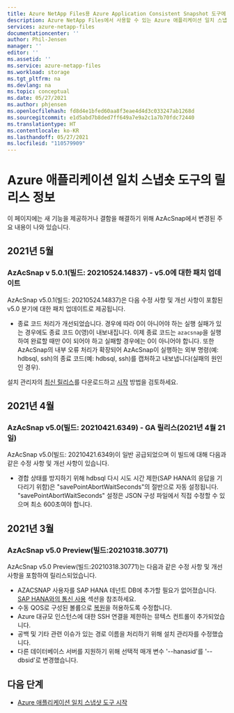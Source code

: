 ```yaml
---
title: Azure NetApp Files용 Azure Application Consistent Snapshot 도구에 대한 릴리스 정보 | Microsoft Docs
description: Azure NetApp Files에서 사용할 수 있는 Azure 애플리케이션 일치 스냅샷 도구에 대한 릴리스 정보를 제공합니다.
services: azure-netapp-files
documentationcenter: ''
author: Phil-Jensen
manager: ''
editor: ''
ms.assetid: ''
ms.service: azure-netapp-files
ms.workload: storage
ms.tgt_pltfrm: na
ms.devlang: na
ms.topic: conceptual
ms.date: 05/27/2021
ms.author: phjensen
ms.openlocfilehash: fd8d4e1bfed60aa8f3eae4d4d3c033247ab1268d
ms.sourcegitcommit: e1d5abd7b8ded7ff649a7e9a2c1a7b70fdc72440
ms.translationtype: HT
ms.contentlocale: ko-KR
ms.lasthandoff: 05/27/2021
ms.locfileid: "110579909"
---
```

# <a name="release-notes-for-azure-application-consistent-snapshot-tool"></a>Azure 애플리케이션 일치 스냅숏 도구의 릴리스 정보

이 페이지에는 새 기능을 제공하거나 결함을 해결하기 위해 AzAcSnap에서 변경된 주요 내용이 나와 있습니다.

## <a name="may-2021"></a>2021년 5월

### <a name="azacsnap-v501-build-2021052414837---patch-update-to-v50"></a>AzAcSnap v 5.0.1(빌드: 20210524.14837) - v5.0에 대한 패치 업데이트

AzAcSnap v5.0.1(빌드: 20210524.14837)은 다음 수정 사항 및 개선 사항이 포함된 v5.0 분기에 대한 패치 업데이트로 제공됩니다.

- 종료 코드 처리가 개선되었습니다.  경우에 따라 0이 아니어야 하는 실행 실패가 있는 경우에도 종료 코드 0(영)이 내보내집니다.  이제 종료 코드는 `azacsnap`을 실행하여 완료할 때만 0이 되어야 하고 실패할 경우에는 0이 아니어야 합니다.  또한 AzAcSnap의 내부 오류 처리가 확장되어 AzAcSnap이 실행하는 외부 명령(예: hdbsql, ssh)의 종료 코드(예: hdbsql, ssh)를 캡처하고 내보냅니다(실패의 원인인 경우).

설치 관리자의 [최신 릴리스](https://aka.ms/azacsnapdownload)를 다운로드하고 [시작](azacsnap-get-started.md) 방법을 검토하세요.

## <a name="april-2021"></a>2021년 4월

### <a name="azacsnap-v50-build-202104216349---ga-released-21-april-2021"></a>AzAcSnap v5.0(빌드: 20210421.6349) - GA 릴리스(2021년 4월 21일)

AzAcSnap v5.0(빌드: 20210421.6349)이 일반 공급되었으며 이 빌드에 대해 다음과 같은 수정 사항 및 개선 사항이 있습니다.

- 경합 상태를 방지하기 위해 hdbsql 다시 시도 시간 제한(SAP HANA의 응답을 기다리기 위함)은 "savePointAbortWaitSeconds"의 절반으로 자동 설정됩니다.  "savePointAbortWaitSeconds" 설정은 JSON 구성 파일에서 직접 수정할 수 있으며 최소 600초여야 합니다.

## <a name="march-2021"></a>2021년 3월

### <a name="azacsnap-v50-preview-build2021031830771"></a>AzAcSnap v5.0 Preview(빌드:20210318.30771)

AzAcSnap v5.0 Preview(빌드:20210318.30771)는 다음과 같은 수정 사항 및 개선 사항을 포함하여 릴리스되었습니다.

- AZACSNAP 사용자를 SAP HANA 테넌트 DB에 추가할 필요가 없어졌습니다. [SAP HANA와의 통신 사용](azacsnap-installation.md#enable-communication-with-sap-hana) 섹션을 참조하세요.
- 수동 QOS로 구성된 볼륨으로 [복원](azacsnap-cmd-ref-restore.md)을 허용하도록 수정합니다.
- Azure 대규모 인스턴스에 대한 SSH 연결을 제한하는 뮤텍스 컨트롤이 추가되었습니다.
- 공백 및 기타 관련 이슈가 있는 경로 이름을 처리하기 위해 설치 관리자를 수정했습니다.
- 다른 데이터베이스 서버를 지원하기 위해 선택적 매개 변수 '--hanasid'를 '--dbsid'로 변경했습니다.

## <a name="next-steps"></a>다음 단계

- [Azure 애플리케이션 일치 스냅샷 도구 시작](azacsnap-get-started.md)
